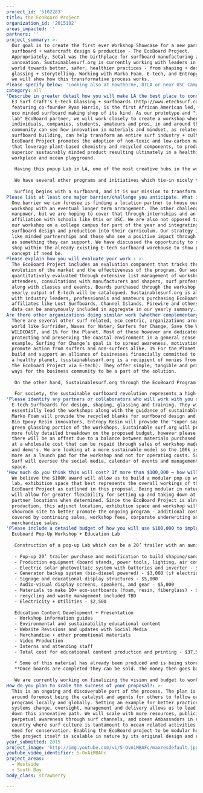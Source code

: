 ```yaml
---
project_id: '5102283'
title: the EcoBoard Project
organization_id: '2015192'
areas_impacted: ''
partners: ''
project_summary: >-
  Our goal is to create the first ever Workshop Showcase for a new paradigm in
  surfboard + watercraft design & production - The EcoBoard Project.
  Appropriately, SoCal was the birthplace for surfboard manufacturing and
  innovation. Sustainablesurf.org is currently working with leaders in the surf
  world towards better, safer, healthier practices - from shaping + design to
  glassing + storytelling. Working with Marko Foam, E-tech, and Entropy Resin,
  we will show how this transformative process works.
Please specify below: 'Looking also at Hawthorne, DTLA or near USC Campus.'
category: all
'Describe in greater detail how you will make LA the best place to connect:': >-
  E3 Surf Craft's E-tech Glassing + surfboards (http://www.etechsurf.com)
  featuring co-founder Ryan Harris, is the first African American led, LA based
  eco minded surfboard making shop of its kind. As our prototype and "innovation
  lab" EcoBoard partner, we will work closely to create a workshop where
  individuals, companies, students, amateurs and pros, in and around the surfing
  community can see how innovation in materials and mindset, as related to
  surfboard building, can help transform an entire surf industry + culture. The
  EcoBoard Project promotes the adoption of non-toxic and low-carbon materials
  that leverage plant-based chemistry and recycled components, to produce a
  superior sustainably minded product resulting ultimately in a healthier
  workplace and ocean playground. 
   
   Having this popup Lab in LA, one of the most creative hubs in the world, enables us access to many of the thought leaders, industry veterans, educators, artists and media professionals for a robust collaboration and meeting of the minds. As the Pacific is at our front door, we will have multiple opportunities for EcoBoard demo's, education on plastic pollution, ocean acidification, storm runoff, and the overall need to keep our oceans healthy. We would do this in collaboration with local experts and organizations like Heal the Bay, Surfrider, the 5 Gyres, WaterKeeper and the Plastic Pollution Coalition. 
   
   We have several other programs and initiatives which tie-in nicely to the EcoBoard Project. "Waste to Waves" (http://wastetowaves.org), our styrofoam collection which turns discarded foam into board blanks with Marko Foam. "What's in your Board" (http://wiyb.sustainablesurf.org), shows the evolution of the surfboard and how it went from a green to a very toxic product through its manufacturing + design evolution. And "Deep Blue Surfing" Events (http://sustainablesurf.org/contests/), where we work closely with surf contest and event companies like Volcom, Vans and the World Surfing League reducing environmental impacts of a professional surfing contest. 
   
   Surfing begins with a surfboard, and it is our mission to transform the industry into better practices without sacrificing performance nor the bottom line. As the Surfers Poll recent "Agents of Change", we can already see a movement starting towards cleaner, more planet friendly materials. Our hope is this trend continues into all aspects of ocean related activities - where toxic materials and waste have been the norm.
Please list at least one major barrier/challenge you anticipate. What is your strategy for overcoming these obstacles?: >-
  One barrier we can foresee is finding a location partner to house our pop up
  workshop with an eventual longer term arrangement. The other challenge may be
  manpower, but we are hoping to cover that through internships and an eventual
  affiliation with schools like Otis or USC. We are also not opposed to having
  our workshop on a college campus for part of the year and integrating
  surfboard design and production into their curriculum. Our strategy is through
  like minded partnerships and those who see a positive impact through our work
  as something they can support. We have discussed the opportunity to set up
  shop within the already existing E-tech surfboard warehouse to show proof of
  concept if need be.
Please explain how you will evaluate your work.: >-
  The EcoBoard Project includes an evaluation component that tracks the
  evolution of the market and the effectiveness of the program. Our work is also
  quantitatively evaluated through extensive list management of workshop
  attendees, consultations with manufacturers and shapers, surf professionals,
  along with classes and events. Boards purchased through the workshop and the
  yearly output of E-tech will be catalogued. Sustainablesurf.org is aligned
  with industry leaders, professionals and amateurs purchasing EcoBoards through
  affiliates like Lost Surfboards, Channel Islands, Firewire and others whose
  data can be anonymously included in aggregate in our yearly summary.
Are there other organizations doing similar work (whether complementary or competitive)? What is unique about your proposed approach?: >-
  There are several other surf related, eco centric, organizations around the
  world like Surfrider, Waves for Water, Surfers for Change, Save the Waves,
  WILDCOAST, and 1% for the Planet. Most of these however are dedicated to
  protecting and preserving the coastal environment in a general sense. For
  example, Surfing for Change’s goal is to spread awareness, motivation, and
  promote action from surfers and non-surfers alike. 1% For the Planet aims to
  build and support an alliance of businesses financially committed to creating
  a healthy planet, (sustainablesurf.org is a recipient of monies from 1% for
  the Ecoboard Project via E-tech). They offer simple, tangible and proactive
  ways for the business community to be a part of the solution. 
   
   On the other hand, Sustainablesurf.org through the EcoBoard Program explores the new emerging world of eco friendly board production, featuring a real world product with a very tangible solution for better practices in surfboard manufacturing through tactile examples you can actually hold in your hand and ride. Through our efforts, we can accelerate awareness and ultimately demand and production of sustainable surfboards, spurring additional innovation in new technology and design. Tactically, we achieve this by creating science-based measurable quantitative standards for sustainable surfboard materials, a bio-content labeling campaign based on industry best practices, and an EcoBoard education campaign for both surfers and industry. 
   
   For society, the sustainable surfboard revolution represents a high-profile media friendly and engaging story of sustainable design innovation. This workshop + lab becomes a “story-telling platform” that can galvanize all members of the general population: male, female, kids, young adults, middle-aged and even more mature adults. Research shows that surfing is the number one aspirational sport in America that youth (aged 14-25) most want to learn (Label Networks 2012). Simply put, surfing is a lifestyle that is highly attractive and often emulated. It is the perfect vehicle to promote a sustainable lifestyle that is “cool” and desirable; the EcoBoard becomes the catalyst and starting point for that conversation.
'Please identify any partners or collaborators who will work with you on this project. How much of the $100,000 grant award will each partner receive?': >-
  E-tech Surfboards for design, shaping, glassing and training. They will
  essentially lead the workshops along with the guidance of sustainablesurf.org.
  Marko Foam will provide the recycled blanks for surfboard design and shaping.
  Bio Epoxy Resin innovators, Entropy Resin will provide the "super sap" for the
  green glassing portion of the workshops. Sustainable surf.org will provide a
  more fully detailed breakdown on the proposed budget, however please note
  there will be an offset due to a balance between materials purchased and used
  at a wholesale cost that can be repaid through sales of workshop made boards
  and demo's. We are looking at a more sustainable model so the 100k is used
  more as a launch pad for the workshop and not for operating costs. Sustainable
  Surf will oversee the social media, calendar of events and management of the
  space.
'How much do you think this will cost? If more than $100,000 – how will you cover the additional costs?': >-
  We believe the $100K award will allow us to build a modular pop up workshop,
  lab, exhibition space that best represents the overall workings of the
  EcoBoard Project as outlined in this proposal. Being modular in nature, this
  will allow for greater flexibility for setting up and taking down at intended
  partner locations when determined. Since the EcoBoard Project is already in
  production, this adjunct location, exhibition space and workshop will act as a
  showroom site to better promote the ongoing program - additional costs will be
  covered by continuing sales, workshop fees, corporate underwriting and
  merchandise sales.
'Please include a detailed budget of how you will use $100,000 to implement this project.': |-
  Ecoboard Pop-Up Workshop + Education Lab
   
   Construction of a pop-up Lab which can be a 20’ trailer with an awning that creates a shaded space on the side. There will be a utility prefab side trailer (attached) modified only for storing materials and glassing equipment inside then moved outside for the demos under the awning. The lab can be either an indoor or outdoor installation. There is a small shaping / sanding booth inside so a complete board can be made in situ. There is a window into the shaping bay so people can watch a board being shaped, or be watched by others while participating. Signage and video screens go on the walls of the trailer and are placed outside around the location as well. Walls inside and out will be used for exhibition space and curated for the display of the “What’s in my Board” information panels and artworks. 
   
   - Pop-up 20’ trailer purchase and modification to build shaping/sanding room and racks for boards and materials - $20,000
   - Production equipment (board stands, power tools, lighting, air compressor, ventilation and filtration system) - $10,000
   - Electric solar photovoltaic system with batteries and inverter - $15,000
   - Generator backup system (bio-diesel powered) - $3,000 (if electricity is not provided by location). 
   - Signage and educational display structures - $5,000
   - Audio-visual display screens, speakers, and gear - $5,000
   - Materials to make 10+ eco-surfboards (foam, resin, fiberglass) - $2,000*
   - recycling and waste management included TBD
   - Electricity + Utilities - $2,500
   
   Education Content Development + Presentation 
   - Workshop information guides
   - Environmental and sustainability educational content
   - Website Revisions and updates with Social Media
   - Merchandise + other promotional materials
   - Video Production
   - Interns and attending staff
   - Total cost for educational content production and printing - $37,500*
   
   * Some of this material has already been produced and is being stored for our continued use at conferences and shows. 
   **Once boards are completed they can be sold. The money then goes back into the Project to offset operation costs, maintenance + staff. 
   
   We are currently working on finalizing the vision and budget to work within the parameters outlined in this proposal.
How do you plan to scale the success of your proposal?: >-
  This is an ongoing and discoverable part of the process. The plan is centered
  around foremost being the catalyst and agents for others to follow our
  programs locally and globally. Setting an example for better practices,
  systems change, oversight, management and delivery allows us to lead others
  down this innovative path. We will scale with more resources, publicizing and
  perpetual awareness through surf channels, and ocean Ambassadors in each
  country where surf culture is tantamount to ocean related activities and the
  need for conservation. Enabling the EcoBoard project to be modular helps and
  the project itself is scalable in nature by its original design and resources.
year_submitted: 2015
project_image: 'http://img.youtube.com/vi/5-OvAiMBAFc/maxresdefault.jpg'
youtube_video_identifier: 5-OvAiMBAFc
project_areas:
  - Westside
  - South Bay
body_class: strawberry

---
```

